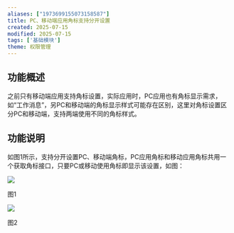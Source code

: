 ```yaml
---
aliases: ["1973699155073158587"]
title: PC、移动端应用角标支持分开设置
created: 2025-07-15
modified: 2025-07-15
tags: ['基础模块']
theme: 权限管理
---
```


## **功能概述**

之前只有移动端应用支持角标设置，实际应用时，PC应用也有角标显示需求，如“工作消息”，另PC和移动端的角标显示样式可能存在区别，这里对角标设置区分PC和移动端，支持两端使用不同的角标样式。

## **功能说明**

如图1所示，支持分开设置PC、移动端角标，PC应用角标和移动应用角标共用一个获取角标接口，只要PC或移动使用角标即显示该设置，如图：

![](414b46bd988f821511c6b9aed7d21ff3.jpg)

图1

![](dba2e03eef838474a1d9af6c6849ea4e.jpg)

图2